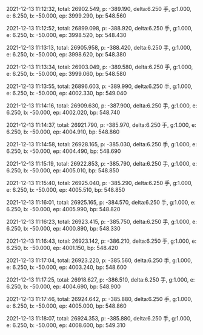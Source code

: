 2021-12-13 11:12:32, total: 26902.549, p: -389.190, delta:6.250 手, g:1.000, e: 6.250, b: -50.000, ep: 3999.290, bp: 548.560

2021-12-13 11:12:52, total: 26899.098, p: -388.920, delta:6.250 手, g:1.000, e: 6.250, b: -50.000, ep: 3998.520, bp: 548.430

2021-12-13 11:13:13, total: 26905.958, p: -388.420, delta:6.250 手, g:1.000, e: 6.250, b: -50.000, ep: 3998.620, bp: 548.380

2021-12-13 11:13:34, total: 26903.049, p: -389.580, delta:6.250 手, g:1.000, e: 6.250, b: -50.000, ep: 3999.060, bp: 548.580

2021-12-13 11:13:55, total: 26896.603, p: -389.990, delta:6.250 手, g:1.000, e: 6.250, b: -50.000, ep: 4002.330, bp: 549.040

2021-12-13 11:14:16, total: 26909.630, p: -387.900, delta:6.250 手, g:1.000, e: 6.250, b: -50.000, ep: 4002.020, bp: 548.740

2021-12-13 11:14:37, total: 26921.790, p: -385.970, delta:6.250 手, g:1.000, e: 6.250, b: -50.000, ep: 4004.910, bp: 548.860

2021-12-13 11:14:58, total: 26928.165, p: -385.030, delta:6.250 手, g:1.000, e: 6.250, b: -50.000, ep: 4004.490, bp: 548.690

2021-12-13 11:15:19, total: 26922.853, p: -385.790, delta:6.250 手, g:1.000, e: 6.250, b: -50.000, ep: 4005.010, bp: 548.850

2021-12-13 11:15:40, total: 26925.040, p: -385.290, delta:6.250 手, g:1.000, e: 6.250, b: -50.000, ep: 4005.510, bp: 548.850

2021-12-13 11:16:01, total: 26925.165, p: -384.570, delta:6.250 手, g:1.000, e: 6.250, b: -50.000, ep: 4005.990, bp: 548.820

2021-12-13 11:16:23, total: 26923.415, p: -385.750, delta:6.250 手, g:1.000, e: 6.250, b: -50.000, ep: 4000.890, bp: 548.330

2021-12-13 11:16:43, total: 26923.142, p: -386.210, delta:6.250 手, g:1.000, e: 6.250, b: -50.000, ep: 4001.150, bp: 548.420

2021-12-13 11:17:04, total: 26923.220, p: -385.560, delta:6.250 手, g:1.000, e: 6.250, b: -50.000, ep: 4003.240, bp: 548.600

2021-12-13 11:17:25, total: 26918.627, p: -386.510, delta:6.250 手, g:1.000, e: 6.250, b: -50.000, ep: 4004.690, bp: 548.900

2021-12-13 11:17:46, total: 26924.642, p: -385.880, delta:6.250 手, g:1.000, e: 6.250, b: -50.000, ep: 4005.000, bp: 548.860

2021-12-13 11:18:07, total: 26924.353, p: -385.880, delta:6.250 手, g:1.000, e: 6.250, b: -50.000, ep: 4008.600, bp: 549.310